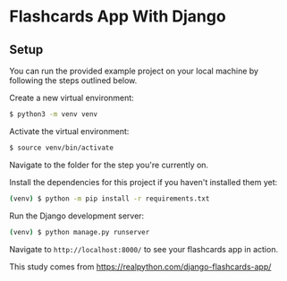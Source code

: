 # Flashcards App With Django

## Setup

You can run the provided example project on your local machine by following the steps outlined below.

Create a new virtual environment:

```bash
$ python3 -m venv venv
```

Activate the virtual environment:

```bash
$ source venv/bin/activate
```

Navigate to the folder for the step you're currently on.

Install the dependencies for this project if you haven't installed them yet:

```bash
(venv) $ python -m pip install -r requirements.txt
```

Run the Django development server:

```bash
(venv) $ python manage.py runserver
```

Navigate to `http://localhost:8000/` to see your flashcards app in action.

This study comes from https://realpython.com/django-flashcards-app/